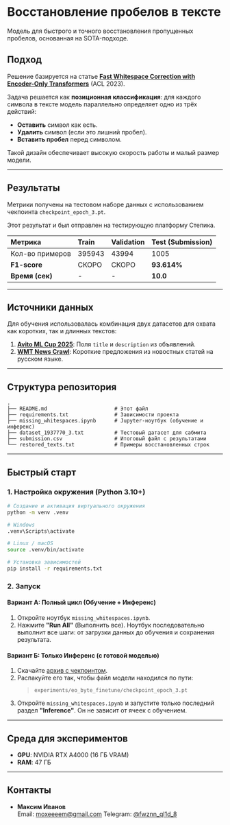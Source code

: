 # Восстановление пробелов в тексте

Модель для быстрого и точного восстановления пропущенных пробелов, основанная на SOTA-подходе.

## Подход

Решение базируется на статье **[Fast Whitespace Correction with Encoder-Only Transformers](https://aclanthology.org/2023.acl-demo.37/)** (ACL 2023).

Задача решается как **позиционная классификация**: для каждого символа в тексте модель параллельно определяет одно из трёх действий:

  * **Оставить** символ как есть.
  * **Удалить** символ (если это лишний пробел).
  * **Вставить пробел** перед символом.

Такой дизайн обеспечивает высокую скорость работы и малый размер модели.

-----

## Результаты

Метрики получены на тестовом наборе данных с использованием чекпоинта `checkpoint_epoch_3.pt`.

Этот результат и был отправлен на тестирующую платформу Степика.

| Метрика | Train | Validation | Test (Submission) |
| :--- | :--- | :--- | :--- |
| Кол-во примеров | 395943 | 43994 | 1005 |
| **F1-score** | СКОРО | СКОРО | **93.614%** |
| **Время (сек)** | - | - | **10.0** |

-----

## Источники данных

Для обучения использовалась комбинация двух датасетов для охвата как коротких, так и длинных текстов:

1.  **[Avito ML Cup 2025](https://ods.ai/competitions/avitotechmlchallenge2025_2)**: Поля `title` и `description` из объявлений.
2.  **[WMT News Crawl](https://data.statmt.org/news-crawl/ru/)**: Короткие предложения из новостных статей на русском языке.

-----

## Структура репозитория

```
.
├── README.md                      # Этот файл
├── requirements.txt               # Зависимости проекта
├── missing_whitespaces.ipynb      # Jupyter-ноутбук (обучение и инференс)
├── dataset_1937770_3.txt          # Тестовый датасет для сабмита
├── submission.csv                 # Итоговый файл с результатами
└── restored_texts.txt             # Примеры восстановленных строк
```

-----

## Быстрый старт

### 1\. Настройка окружения (Python 3.10+)

```bash
# Создание и активация виртуального окружения
python -m venv .venv

# Windows
.venv\Scripts\activate

# Linux / macOS
source .venv/bin/activate

# Установка зависимостей
pip install -r requirements.txt
```

### 2\. Запуск

#### Вариант А: Полный цикл (Обучение + Инференс)

1.  Откройте ноутбук `missing_whitespaces.ipynb`.
2.  Нажмите **"Run All"** (Выполнить все). Ноутбук последовательно выполнит все шаги: от загрузки данных до обучения и сохранения результата.

#### Вариант Б: Только Инференс (с готовой моделью)

1.  Скачайте [архив с чекпоинтом](https://drive.google.com/drive/folders/1HrPQOcORhsCyqjTVmX6IY-46V89-KqpC?usp=sharing).
2.  Распакуйте его так, чтобы файл модели находился по пути:
    > `experiments/eo_byte_finetune/checkpoint_epoch_3.pt`
3.  Откройте `missing_whitespaces.ipynb` и запустите только последний раздел **"Inference"**. Он не зависит от ячеек с обучением.

-----

## Среда для экспериментов

  * **GPU**: NVIDIA RTX A4000 (16 ГБ VRAM)
  * **RAM**: 47 ГБ

------

## Контакты

* **Максим Иванов**  
  Email: moxeeeem@gmail.com
  Telegram: [@fwznn_ql1d_8](https://t.me/fwznn_ql1d_8)
